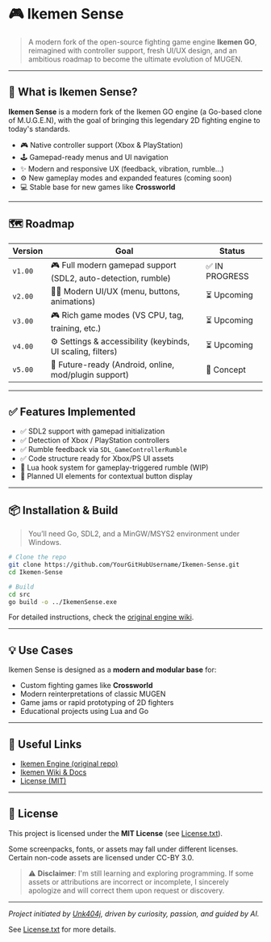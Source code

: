 # 🎮 Ikemen Sense

> A modern fork of the open-source fighting game engine **Ikemen GO**, reimagined with controller support, fresh UI/UX design, and an ambitious roadmap to become the ultimate evolution of MUGEN.

---

## 📌 What is Ikemen Sense?

**Ikemen Sense** is a modern fork of the Ikemen GO engine (a Go-based clone of M.U.G.E.N), with the goal of bringing this legendary 2D fighting engine to today's standards.

- 🎮 Native controller support (Xbox & PlayStation)
- 🕹️ Gamepad-ready menus and UI navigation
- ✨ Modern and responsive UX (feedback, vibration, rumble...)
- ⚙️ New gameplay modes and expanded features (coming soon)
- 💻 Stable base for new games like **Crossworld**

---

## 🗺️ Roadmap

| Version | Goal | Status |
|---------|------|--------|
| `v1.00` | 🎮 Full modern gamepad support (SDL2, auto-detection, rumble) | ✅ IN PROGRESS |
| `v2.00` | 🧑‍🎨 Modern UI/UX (menu, buttons, animations) | ⏳ Upcoming |
| `v3.00` | 🎮 Rich game modes (VS CPU, tag, training, etc.) | ⏳ Upcoming |
| `v4.00` | ⚙️ Settings & accessibility (keybinds, UI scaling, filters) | ⏳ Upcoming |
| `v5.00` | 🚀 Future-ready (Android, online, mod/plugin support) | 🔮 Concept |

---

## ✅ Features Implemented

- ✅ SDL2 support with gamepad initialization
- ✅ Detection of Xbox / PlayStation controllers
- ✅ Rumble feedback via `SDL_GameControllerRumble`
- ✅ Code structure ready for Xbox/PS UI assets
- 🧪 Lua hook system for gameplay-triggered rumble (WIP)
- 🧪 Planned UI elements for contextual button display

---

## 📦 Installation & Build

> You’ll need Go, SDL2, and a MinGW/MSYS2 environment under Windows.

```bash
# Clone the repo
git clone https://github.com/YourGitHubUsername/Ikemen-Sense.git
cd Ikemen-Sense

# Build
cd src
go build -o ../IkemenSense.exe
```

For detailed instructions, check the [original engine wiki](https://github.com/ikemen-engine/Ikemen-GO/wiki).

---

## 💡 Use Cases

Ikemen Sense is designed as a **modern and modular base** for:

- Custom fighting games like **Crossworld**
- Modern reinterpretations of classic MUGEN
- Game jams or rapid prototyping of 2D fighters
- Educational projects using Lua and Go

---

## 🔗 Useful Links

- [Ikemen Engine (original repo)](https://github.com/ikemen-engine/Ikemen-GO)
- [Ikemen Wiki & Docs](https://github.com/ikemen-engine/Ikemen-GO/wiki)
- [License (MIT)](./License.txt)

---

## 📜 License

This project is licensed under the **MIT License** (see [License.txt](./License.txt)).

Some screenpacks, fonts, or assets may fall under different licenses.  Certain non-code assets are licensed under CC-BY 3.0.

> ⚠️ **Disclaimer**: I'm still learning and exploring programming. If some assets or attributions are incorrect or incomplete, I sincerely apologize and will correct them upon request or discovery.

---

*Project initiated by [Unk404j](https://github.com/Unk404j), driven by curiosity, passion, and guided by AI.*

See [License.txt](License.txt) for more details.
